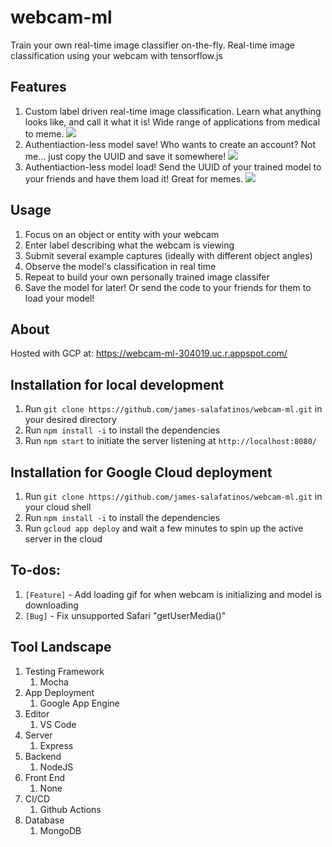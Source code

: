 # webcam-ml

Train your own real-time image classifier on-the-fly. Real-time image classification using your webcam with tensorflow.js

## Features

1. Custom label driven real-time image classification. Learn what anything looks like, and call it what it is! Wide range of applications from medical to meme.
   ![](assets/gif1.gif)
2. Authentiaction-less model save! Who wants to create an account? Not me... just copy the UUID and save it somewhere!
   ![](assets/gif2.gif)
3. Authentiaction-less model load! Send the UUID of your trained model to your friends and have them load it! Great for memes.
   ![](assets/gif3.gif)

## Usage

1. Focus on an object or entity with your webcam
2. Enter label describing what the webcam is viewing
3. Submit several example captures (ideally with different object angles)
4. Observe the model's classification in real time
5. Repeat to build your own personally trained image classifer
6. Save the model for later! Or send the code to your friends for them to load your model!

## About

Hosted with GCP at: https://webcam-ml-304019.uc.r.appspot.com/

## Installation for local development

1. Run `git clone https://github.com/james-salafatinos/webcam-ml.git` in your desired directory
2. Run `npm install -i` to install the dependencies
3. Run `npm start` to initiate the server listening at `http://localhost:8080/`

## Installation for Google Cloud deployment

1. Run `git clone https://github.com/james-salafatinos/webcam-ml.git` in your cloud shell
2. Run `npm install -i` to install the dependencies
3. Run `gcloud app deploy` and wait a few minutes to spin up the active server in the cloud

## To-dos:

1. `[Feature]` - Add loading gif for when webcam is initializing and model is downloading
2. `[Bug]` - Fix unsupported Safari "getUserMedia()"

## Tool Landscape

1. Testing Framework
   1. Mocha
2. App Deployment
   1. Google App Engine
3. Editor
   1. VS Code
4. Server
   1. Express
5. Backend
   1. NodeJS
6. Front End
   1. None
7. CI/CD
   1. Github Actions
8. Database
   1. MongoDB
